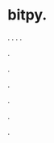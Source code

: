 # bitpy.
.
.
.
.












.






















































.
























.



























.

















































































.































































.







